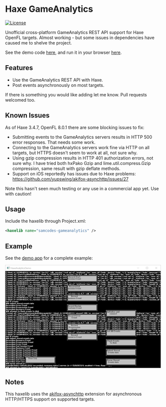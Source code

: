 # Haxe GameAnalytics

[![License](http://img.shields.io/:license-mit-blue.svg?style=flat-square)](https://github.com/Tw1ddle/samcodes-gameanalytics/blob/master/LICENSE)

Unofficial cross-platform GameAnalytics REST API support for Haxe OpenFL targets. Almost working - but some issues in dependencies have caused me to shelve the project.

See the demo code [here](https://github.com/Tw1ddle/samcodes-gameanalytics-demo), and run it in your browser [here](http://tw1ddle.github.io/samcodes-gameanalytics-demo/index.html).

## Features

* Use the GameAnalytics REST API with Haxe.
* Post events asynchronously on most targets.

If there is something you would like adding let me know. Pull requests welcomed too.

## Known Issues

As of Haxe 3.4.7, OpenFL 8.0.1 there are some blocking issues to fix:

 * Submitting events to the GameAnalytics servers results in HTTP 500 error responses. That needs some work.
 * Connecting to the GameAnalytics servers work fine via HTTP on all targets, but HTTPS doesn't seem to work at all, not sure why.
 * Using gzip compression results in HTTP 401 authorization errors, not sure why. I have tried both hxPako Gzip and lime.util.compress.Gzip compression, same result with gzip deflate methods.
 * Support on iOS reportedly has issues due to Haxe problems: https://github.com/yupswing/akifox-asynchttp/issues/27

Note this hasn't seen much testing or any use in a commercial app yet. Use with caution!

## Usage

Include the haxelib through Project.xml:
```xml
<haxelib name="samcodes-gameanalytics" />
```

## Example

See the [demo app](https://github.com/Tw1ddle/samcodes-gameanalytics-demo) for a complete example:

![Screenshot of demo app](https://github.com/Tw1ddle/samcodes-gameanalytics-demo/blob/master/screenshots/analytics-demo.png?raw=true "Analytics Demo")

## Notes
This haxelib uses the [akifox-asynchttp](https://github.com/yupswing/akifox-asynchttp) extension for asynchronous HTTP/HTTPS support on supported targets.
